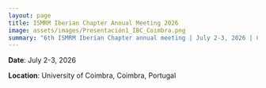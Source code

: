 ```yaml
---
layout: page
title: ISMRM Iberian Chapter Annual Meeting 2026
image: assets/images/Presentación1_IBC_Coimbra.png
summary: "6th ISMRM Iberian Chapter annual meeting | July 2-3, 2026 | Coimbra, Portugal"
---
```


**Date**: July 2-3, 2026

**Location**: University of Coimbra, Coimbra, Portugal

<!-- **Conference website**: <a target="_blank" href="https://events.ibecbarcelona.eu/ismrm-2025/">https://events.ibecbarcelona.eu/ismrm-2025/</a> 

**Preliminary Program**

